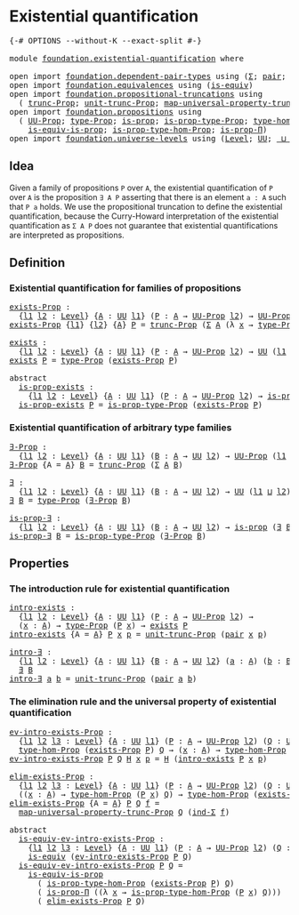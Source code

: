 # Existential quantification

<pre class="Agda"><a id="39" class="Symbol">{-#</a> <a id="43" class="Keyword">OPTIONS</a> <a id="51" class="Pragma">--without-K</a> <a id="63" class="Pragma">--exact-split</a> <a id="77" class="Symbol">#-}</a>

<a id="82" class="Keyword">module</a> <a id="89" href="foundation.existential-quantification.html" class="Module">foundation.existential-quantification</a> <a id="127" class="Keyword">where</a>

<a id="134" class="Keyword">open</a> <a id="139" class="Keyword">import</a> <a id="146" href="foundation.dependent-pair-types.html" class="Module">foundation.dependent-pair-types</a> <a id="178" class="Keyword">using</a> <a id="184" class="Symbol">(</a><a id="185" href="foundation-core.dependent-pair-types.html#502" class="Record">Σ</a><a id="186" class="Symbol">;</a> <a id="188" href="foundation-core.dependent-pair-types.html#575" class="InductiveConstructor">pair</a><a id="192" class="Symbol">;</a> <a id="194" href="foundation-core.dependent-pair-types.html#592" class="Field">pr1</a><a id="197" class="Symbol">;</a> <a id="199" href="foundation-core.dependent-pair-types.html#604" class="Field">pr2</a><a id="202" class="Symbol">;</a> <a id="204" href="foundation-core.dependent-pair-types.html#687" class="Function">ind-Σ</a><a id="209" class="Symbol">)</a>
<a id="211" class="Keyword">open</a> <a id="216" class="Keyword">import</a> <a id="223" href="foundation.equivalences.html" class="Module">foundation.equivalences</a> <a id="247" class="Keyword">using</a> <a id="253" class="Symbol">(</a><a id="254" href="foundation-core.equivalences.html#1543" class="Function">is-equiv</a><a id="262" class="Symbol">)</a>
<a id="264" class="Keyword">open</a> <a id="269" class="Keyword">import</a> <a id="276" href="foundation.propositional-truncations.html" class="Module">foundation.propositional-truncations</a> <a id="313" class="Keyword">using</a>
  <a id="321" class="Symbol">(</a> <a id="323" href="foundation.propositional-truncations.html#2510" class="Function">trunc-Prop</a><a id="333" class="Symbol">;</a> <a id="335" href="foundation.propositional-truncations.html#2096" class="Function">unit-trunc-Prop</a><a id="350" class="Symbol">;</a> <a id="352" href="foundation.propositional-truncations.html#5222" class="Function">map-universal-property-trunc-Prop</a><a id="385" class="Symbol">)</a>
<a id="387" class="Keyword">open</a> <a id="392" class="Keyword">import</a> <a id="399" href="foundation.propositions.html" class="Module">foundation.propositions</a> <a id="423" class="Keyword">using</a>
  <a id="431" class="Symbol">(</a> <a id="433" href="foundation-core.propositions.html#1380" class="Function">UU-Prop</a><a id="440" class="Symbol">;</a> <a id="442" href="foundation-core.propositions.html#1482" class="Function">type-Prop</a><a id="451" class="Symbol">;</a> <a id="453" href="foundation-core.propositions.html#1296" class="Function">is-prop</a><a id="460" class="Symbol">;</a> <a id="462" href="foundation-core.propositions.html#1549" class="Function">is-prop-type-Prop</a><a id="479" class="Symbol">;</a> <a id="481" href="foundation-core.propositions.html#8463" class="Function">type-hom-Prop</a><a id="494" class="Symbol">;</a>
    <a id="500" href="foundation-core.propositions.html#3680" class="Function">is-equiv-is-prop</a><a id="516" class="Symbol">;</a> <a id="518" href="foundation-core.propositions.html#8603" class="Function">is-prop-type-hom-Prop</a><a id="539" class="Symbol">;</a> <a id="541" href="foundation-core.propositions.html#6145" class="Function">is-prop-Π</a><a id="550" class="Symbol">)</a>
<a id="552" class="Keyword">open</a> <a id="557" class="Keyword">import</a> <a id="564" href="foundation.universe-levels.html" class="Module">foundation.universe-levels</a> <a id="591" class="Keyword">using</a> <a id="597" class="Symbol">(</a><a id="598" href="Agda.Primitive.html#597" class="Postulate">Level</a><a id="603" class="Symbol">;</a> <a id="605" href="foundation-core.universe-levels.html#222" class="Primitive">UU</a><a id="607" class="Symbol">;</a> <a id="609" href="Agda.Primitive.html#810" class="Primitive Operator">_⊔_</a><a id="612" class="Symbol">)</a>
</pre>
## Idea

Given a family of propositions `P` over `A`, the existential quantification of `P` over `A` is the proposition `∃ A P` asserting that there is an element `a : A` such that `P a` holds. We use the propositional truncation to define the existential quantification, because the Curry-Howard interpretation of the existential quantification as `Σ A P` does not guarantee that existential quantifications are interpreted as propositions.

## Definition

### Existential quantification for families of propositions

<pre class="Agda"><a id="exists-Prop"></a><a id="1146" href="foundation.existential-quantification.html#1146" class="Function">exists-Prop</a> <a id="1158" class="Symbol">:</a>
  <a id="1162" class="Symbol">{</a><a id="1163" href="foundation.existential-quantification.html#1163" class="Bound">l1</a> <a id="1166" href="foundation.existential-quantification.html#1166" class="Bound">l2</a> <a id="1169" class="Symbol">:</a> <a id="1171" href="Agda.Primitive.html#597" class="Postulate">Level</a><a id="1176" class="Symbol">}</a> <a id="1178" class="Symbol">{</a><a id="1179" href="foundation.existential-quantification.html#1179" class="Bound">A</a> <a id="1181" class="Symbol">:</a> <a id="1183" href="foundation-core.universe-levels.html#222" class="Primitive">UU</a> <a id="1186" href="foundation.existential-quantification.html#1163" class="Bound">l1</a><a id="1188" class="Symbol">}</a> <a id="1190" class="Symbol">(</a><a id="1191" href="foundation.existential-quantification.html#1191" class="Bound">P</a> <a id="1193" class="Symbol">:</a> <a id="1195" href="foundation.existential-quantification.html#1179" class="Bound">A</a> <a id="1197" class="Symbol">→</a> <a id="1199" href="foundation-core.propositions.html#1380" class="Function">UU-Prop</a> <a id="1207" href="foundation.existential-quantification.html#1166" class="Bound">l2</a><a id="1209" class="Symbol">)</a> <a id="1211" class="Symbol">→</a> <a id="1213" href="foundation-core.propositions.html#1380" class="Function">UU-Prop</a> <a id="1221" class="Symbol">(</a><a id="1222" href="foundation.existential-quantification.html#1163" class="Bound">l1</a> <a id="1225" href="Agda.Primitive.html#810" class="Primitive Operator">⊔</a> <a id="1227" href="foundation.existential-quantification.html#1166" class="Bound">l2</a><a id="1229" class="Symbol">)</a>
<a id="1231" href="foundation.existential-quantification.html#1146" class="Function">exists-Prop</a> <a id="1243" class="Symbol">{</a><a id="1244" href="foundation.existential-quantification.html#1244" class="Bound">l1</a><a id="1246" class="Symbol">}</a> <a id="1248" class="Symbol">{</a><a id="1249" href="foundation.existential-quantification.html#1249" class="Bound">l2</a><a id="1251" class="Symbol">}</a> <a id="1253" class="Symbol">{</a><a id="1254" href="foundation.existential-quantification.html#1254" class="Bound">A</a><a id="1255" class="Symbol">}</a> <a id="1257" href="foundation.existential-quantification.html#1257" class="Bound">P</a> <a id="1259" class="Symbol">=</a> <a id="1261" href="foundation.propositional-truncations.html#2510" class="Function">trunc-Prop</a> <a id="1272" class="Symbol">(</a><a id="1273" href="foundation-core.dependent-pair-types.html#502" class="Record">Σ</a> <a id="1275" href="foundation.existential-quantification.html#1254" class="Bound">A</a> <a id="1277" class="Symbol">(λ</a> <a id="1280" href="foundation.existential-quantification.html#1280" class="Bound">x</a> <a id="1282" class="Symbol">→</a> <a id="1284" href="foundation-core.propositions.html#1482" class="Function">type-Prop</a> <a id="1294" class="Symbol">(</a><a id="1295" href="foundation.existential-quantification.html#1257" class="Bound">P</a> <a id="1297" href="foundation.existential-quantification.html#1280" class="Bound">x</a><a id="1298" class="Symbol">)))</a>

<a id="exists"></a><a id="1303" href="foundation.existential-quantification.html#1303" class="Function">exists</a> <a id="1310" class="Symbol">:</a>
  <a id="1314" class="Symbol">{</a><a id="1315" href="foundation.existential-quantification.html#1315" class="Bound">l1</a> <a id="1318" href="foundation.existential-quantification.html#1318" class="Bound">l2</a> <a id="1321" class="Symbol">:</a> <a id="1323" href="Agda.Primitive.html#597" class="Postulate">Level</a><a id="1328" class="Symbol">}</a> <a id="1330" class="Symbol">{</a><a id="1331" href="foundation.existential-quantification.html#1331" class="Bound">A</a> <a id="1333" class="Symbol">:</a> <a id="1335" href="foundation-core.universe-levels.html#222" class="Primitive">UU</a> <a id="1338" href="foundation.existential-quantification.html#1315" class="Bound">l1</a><a id="1340" class="Symbol">}</a> <a id="1342" class="Symbol">(</a><a id="1343" href="foundation.existential-quantification.html#1343" class="Bound">P</a> <a id="1345" class="Symbol">:</a> <a id="1347" href="foundation.existential-quantification.html#1331" class="Bound">A</a> <a id="1349" class="Symbol">→</a> <a id="1351" href="foundation-core.propositions.html#1380" class="Function">UU-Prop</a> <a id="1359" href="foundation.existential-quantification.html#1318" class="Bound">l2</a><a id="1361" class="Symbol">)</a> <a id="1363" class="Symbol">→</a> <a id="1365" href="foundation-core.universe-levels.html#222" class="Primitive">UU</a> <a id="1368" class="Symbol">(</a><a id="1369" href="foundation.existential-quantification.html#1315" class="Bound">l1</a> <a id="1372" href="Agda.Primitive.html#810" class="Primitive Operator">⊔</a> <a id="1374" href="foundation.existential-quantification.html#1318" class="Bound">l2</a><a id="1376" class="Symbol">)</a>
<a id="1378" href="foundation.existential-quantification.html#1303" class="Function">exists</a> <a id="1385" href="foundation.existential-quantification.html#1385" class="Bound">P</a> <a id="1387" class="Symbol">=</a> <a id="1389" href="foundation-core.propositions.html#1482" class="Function">type-Prop</a> <a id="1399" class="Symbol">(</a><a id="1400" href="foundation.existential-quantification.html#1146" class="Function">exists-Prop</a> <a id="1412" href="foundation.existential-quantification.html#1385" class="Bound">P</a><a id="1413" class="Symbol">)</a>

<a id="1416" class="Keyword">abstract</a>
  <a id="is-prop-exists"></a><a id="1427" href="foundation.existential-quantification.html#1427" class="Function">is-prop-exists</a> <a id="1442" class="Symbol">:</a>
    <a id="1448" class="Symbol">{</a><a id="1449" href="foundation.existential-quantification.html#1449" class="Bound">l1</a> <a id="1452" href="foundation.existential-quantification.html#1452" class="Bound">l2</a> <a id="1455" class="Symbol">:</a> <a id="1457" href="Agda.Primitive.html#597" class="Postulate">Level</a><a id="1462" class="Symbol">}</a> <a id="1464" class="Symbol">{</a><a id="1465" href="foundation.existential-quantification.html#1465" class="Bound">A</a> <a id="1467" class="Symbol">:</a> <a id="1469" href="foundation-core.universe-levels.html#222" class="Primitive">UU</a> <a id="1472" href="foundation.existential-quantification.html#1449" class="Bound">l1</a><a id="1474" class="Symbol">}</a> <a id="1476" class="Symbol">(</a><a id="1477" href="foundation.existential-quantification.html#1477" class="Bound">P</a> <a id="1479" class="Symbol">:</a> <a id="1481" href="foundation.existential-quantification.html#1465" class="Bound">A</a> <a id="1483" class="Symbol">→</a> <a id="1485" href="foundation-core.propositions.html#1380" class="Function">UU-Prop</a> <a id="1493" href="foundation.existential-quantification.html#1452" class="Bound">l2</a><a id="1495" class="Symbol">)</a> <a id="1497" class="Symbol">→</a> <a id="1499" href="foundation-core.propositions.html#1296" class="Function">is-prop</a> <a id="1507" class="Symbol">(</a><a id="1508" href="foundation.existential-quantification.html#1303" class="Function">exists</a> <a id="1515" href="foundation.existential-quantification.html#1477" class="Bound">P</a><a id="1516" class="Symbol">)</a>
  <a id="1520" href="foundation.existential-quantification.html#1427" class="Function">is-prop-exists</a> <a id="1535" href="foundation.existential-quantification.html#1535" class="Bound">P</a> <a id="1537" class="Symbol">=</a> <a id="1539" href="foundation-core.propositions.html#1549" class="Function">is-prop-type-Prop</a> <a id="1557" class="Symbol">(</a><a id="1558" href="foundation.existential-quantification.html#1146" class="Function">exists-Prop</a> <a id="1570" href="foundation.existential-quantification.html#1535" class="Bound">P</a><a id="1571" class="Symbol">)</a>
</pre>
### Existential quantification of arbitrary type families

<pre class="Agda"><a id="∃-Prop"></a><a id="1645" href="foundation.existential-quantification.html#1645" class="Function">∃-Prop</a> <a id="1652" class="Symbol">:</a>
  <a id="1656" class="Symbol">{</a><a id="1657" href="foundation.existential-quantification.html#1657" class="Bound">l1</a> <a id="1660" href="foundation.existential-quantification.html#1660" class="Bound">l2</a> <a id="1663" class="Symbol">:</a> <a id="1665" href="Agda.Primitive.html#597" class="Postulate">Level</a><a id="1670" class="Symbol">}</a> <a id="1672" class="Symbol">{</a><a id="1673" href="foundation.existential-quantification.html#1673" class="Bound">A</a> <a id="1675" class="Symbol">:</a> <a id="1677" href="foundation-core.universe-levels.html#222" class="Primitive">UU</a> <a id="1680" href="foundation.existential-quantification.html#1657" class="Bound">l1</a><a id="1682" class="Symbol">}</a> <a id="1684" class="Symbol">(</a><a id="1685" href="foundation.existential-quantification.html#1685" class="Bound">B</a> <a id="1687" class="Symbol">:</a> <a id="1689" href="foundation.existential-quantification.html#1673" class="Bound">A</a> <a id="1691" class="Symbol">→</a> <a id="1693" href="foundation-core.universe-levels.html#222" class="Primitive">UU</a> <a id="1696" href="foundation.existential-quantification.html#1660" class="Bound">l2</a><a id="1698" class="Symbol">)</a> <a id="1700" class="Symbol">→</a> <a id="1702" href="foundation-core.propositions.html#1380" class="Function">UU-Prop</a> <a id="1710" class="Symbol">(</a><a id="1711" href="foundation.existential-quantification.html#1657" class="Bound">l1</a> <a id="1714" href="Agda.Primitive.html#810" class="Primitive Operator">⊔</a> <a id="1716" href="foundation.existential-quantification.html#1660" class="Bound">l2</a><a id="1718" class="Symbol">)</a>
<a id="1720" href="foundation.existential-quantification.html#1645" class="Function">∃-Prop</a> <a id="1727" class="Symbol">{</a><a id="1728" class="Argument">A</a> <a id="1730" class="Symbol">=</a> <a id="1732" href="foundation.existential-quantification.html#1732" class="Bound">A</a><a id="1733" class="Symbol">}</a> <a id="1735" href="foundation.existential-quantification.html#1735" class="Bound">B</a> <a id="1737" class="Symbol">=</a> <a id="1739" href="foundation.propositional-truncations.html#2510" class="Function">trunc-Prop</a> <a id="1750" class="Symbol">(</a><a id="1751" href="foundation-core.dependent-pair-types.html#502" class="Record">Σ</a> <a id="1753" href="foundation.existential-quantification.html#1732" class="Bound">A</a> <a id="1755" href="foundation.existential-quantification.html#1735" class="Bound">B</a><a id="1756" class="Symbol">)</a>

<a id="∃"></a><a id="1759" href="foundation.existential-quantification.html#1759" class="Function">∃</a> <a id="1761" class="Symbol">:</a>
  <a id="1765" class="Symbol">{</a><a id="1766" href="foundation.existential-quantification.html#1766" class="Bound">l1</a> <a id="1769" href="foundation.existential-quantification.html#1769" class="Bound">l2</a> <a id="1772" class="Symbol">:</a> <a id="1774" href="Agda.Primitive.html#597" class="Postulate">Level</a><a id="1779" class="Symbol">}</a> <a id="1781" class="Symbol">{</a><a id="1782" href="foundation.existential-quantification.html#1782" class="Bound">A</a> <a id="1784" class="Symbol">:</a> <a id="1786" href="foundation-core.universe-levels.html#222" class="Primitive">UU</a> <a id="1789" href="foundation.existential-quantification.html#1766" class="Bound">l1</a><a id="1791" class="Symbol">}</a> <a id="1793" class="Symbol">(</a><a id="1794" href="foundation.existential-quantification.html#1794" class="Bound">B</a> <a id="1796" class="Symbol">:</a> <a id="1798" href="foundation.existential-quantification.html#1782" class="Bound">A</a> <a id="1800" class="Symbol">→</a> <a id="1802" href="foundation-core.universe-levels.html#222" class="Primitive">UU</a> <a id="1805" href="foundation.existential-quantification.html#1769" class="Bound">l2</a><a id="1807" class="Symbol">)</a> <a id="1809" class="Symbol">→</a> <a id="1811" href="foundation-core.universe-levels.html#222" class="Primitive">UU</a> <a id="1814" class="Symbol">(</a><a id="1815" href="foundation.existential-quantification.html#1766" class="Bound">l1</a> <a id="1818" href="Agda.Primitive.html#810" class="Primitive Operator">⊔</a> <a id="1820" href="foundation.existential-quantification.html#1769" class="Bound">l2</a><a id="1822" class="Symbol">)</a>
<a id="1824" href="foundation.existential-quantification.html#1759" class="Function">∃</a> <a id="1826" href="foundation.existential-quantification.html#1826" class="Bound">B</a> <a id="1828" class="Symbol">=</a> <a id="1830" href="foundation-core.propositions.html#1482" class="Function">type-Prop</a> <a id="1840" class="Symbol">(</a><a id="1841" href="foundation.existential-quantification.html#1645" class="Function">∃-Prop</a> <a id="1848" href="foundation.existential-quantification.html#1826" class="Bound">B</a><a id="1849" class="Symbol">)</a>

<a id="is-prop-∃"></a><a id="1852" href="foundation.existential-quantification.html#1852" class="Function">is-prop-∃</a> <a id="1862" class="Symbol">:</a>
  <a id="1866" class="Symbol">{</a><a id="1867" href="foundation.existential-quantification.html#1867" class="Bound">l1</a> <a id="1870" href="foundation.existential-quantification.html#1870" class="Bound">l2</a> <a id="1873" class="Symbol">:</a> <a id="1875" href="Agda.Primitive.html#597" class="Postulate">Level</a><a id="1880" class="Symbol">}</a> <a id="1882" class="Symbol">{</a><a id="1883" href="foundation.existential-quantification.html#1883" class="Bound">A</a> <a id="1885" class="Symbol">:</a> <a id="1887" href="foundation-core.universe-levels.html#222" class="Primitive">UU</a> <a id="1890" href="foundation.existential-quantification.html#1867" class="Bound">l1</a><a id="1892" class="Symbol">}</a> <a id="1894" class="Symbol">(</a><a id="1895" href="foundation.existential-quantification.html#1895" class="Bound">B</a> <a id="1897" class="Symbol">:</a> <a id="1899" href="foundation.existential-quantification.html#1883" class="Bound">A</a> <a id="1901" class="Symbol">→</a> <a id="1903" href="foundation-core.universe-levels.html#222" class="Primitive">UU</a> <a id="1906" href="foundation.existential-quantification.html#1870" class="Bound">l2</a><a id="1908" class="Symbol">)</a> <a id="1910" class="Symbol">→</a> <a id="1912" href="foundation-core.propositions.html#1296" class="Function">is-prop</a> <a id="1920" class="Symbol">(</a><a id="1921" href="foundation.existential-quantification.html#1759" class="Function">∃</a> <a id="1923" href="foundation.existential-quantification.html#1895" class="Bound">B</a><a id="1924" class="Symbol">)</a>
<a id="1926" href="foundation.existential-quantification.html#1852" class="Function">is-prop-∃</a> <a id="1936" href="foundation.existential-quantification.html#1936" class="Bound">B</a> <a id="1938" class="Symbol">=</a> <a id="1940" href="foundation-core.propositions.html#1549" class="Function">is-prop-type-Prop</a> <a id="1958" class="Symbol">(</a><a id="1959" href="foundation.existential-quantification.html#1645" class="Function">∃-Prop</a> <a id="1966" href="foundation.existential-quantification.html#1936" class="Bound">B</a><a id="1967" class="Symbol">)</a>
</pre>
## Properties

### The introduction rule for existential quantification

<pre class="Agda"><a id="intro-exists"></a><a id="2055" href="foundation.existential-quantification.html#2055" class="Function">intro-exists</a> <a id="2068" class="Symbol">:</a>
  <a id="2072" class="Symbol">{</a><a id="2073" href="foundation.existential-quantification.html#2073" class="Bound">l1</a> <a id="2076" href="foundation.existential-quantification.html#2076" class="Bound">l2</a> <a id="2079" class="Symbol">:</a> <a id="2081" href="Agda.Primitive.html#597" class="Postulate">Level</a><a id="2086" class="Symbol">}</a> <a id="2088" class="Symbol">{</a><a id="2089" href="foundation.existential-quantification.html#2089" class="Bound">A</a> <a id="2091" class="Symbol">:</a> <a id="2093" href="foundation-core.universe-levels.html#222" class="Primitive">UU</a> <a id="2096" href="foundation.existential-quantification.html#2073" class="Bound">l1</a><a id="2098" class="Symbol">}</a> <a id="2100" class="Symbol">(</a><a id="2101" href="foundation.existential-quantification.html#2101" class="Bound">P</a> <a id="2103" class="Symbol">:</a> <a id="2105" href="foundation.existential-quantification.html#2089" class="Bound">A</a> <a id="2107" class="Symbol">→</a> <a id="2109" href="foundation-core.propositions.html#1380" class="Function">UU-Prop</a> <a id="2117" href="foundation.existential-quantification.html#2076" class="Bound">l2</a><a id="2119" class="Symbol">)</a> <a id="2121" class="Symbol">→</a>
  <a id="2125" class="Symbol">(</a><a id="2126" href="foundation.existential-quantification.html#2126" class="Bound">x</a> <a id="2128" class="Symbol">:</a> <a id="2130" href="foundation.existential-quantification.html#2089" class="Bound">A</a><a id="2131" class="Symbol">)</a> <a id="2133" class="Symbol">→</a> <a id="2135" href="foundation-core.propositions.html#1482" class="Function">type-Prop</a> <a id="2145" class="Symbol">(</a><a id="2146" href="foundation.existential-quantification.html#2101" class="Bound">P</a> <a id="2148" href="foundation.existential-quantification.html#2126" class="Bound">x</a><a id="2149" class="Symbol">)</a> <a id="2151" class="Symbol">→</a> <a id="2153" href="foundation.existential-quantification.html#1303" class="Function">exists</a> <a id="2160" href="foundation.existential-quantification.html#2101" class="Bound">P</a>
<a id="2162" href="foundation.existential-quantification.html#2055" class="Function">intro-exists</a> <a id="2175" class="Symbol">{</a><a id="2176" class="Argument">A</a> <a id="2178" class="Symbol">=</a> <a id="2180" href="foundation.existential-quantification.html#2180" class="Bound">A</a><a id="2181" class="Symbol">}</a> <a id="2183" href="foundation.existential-quantification.html#2183" class="Bound">P</a> <a id="2185" href="foundation.existential-quantification.html#2185" class="Bound">x</a> <a id="2187" href="foundation.existential-quantification.html#2187" class="Bound">p</a> <a id="2189" class="Symbol">=</a> <a id="2191" href="foundation.propositional-truncations.html#2096" class="Function">unit-trunc-Prop</a> <a id="2207" class="Symbol">(</a><a id="2208" href="foundation-core.dependent-pair-types.html#575" class="InductiveConstructor">pair</a> <a id="2213" href="foundation.existential-quantification.html#2185" class="Bound">x</a> <a id="2215" href="foundation.existential-quantification.html#2187" class="Bound">p</a><a id="2216" class="Symbol">)</a>

<a id="intro-∃"></a><a id="2219" href="foundation.existential-quantification.html#2219" class="Function">intro-∃</a> <a id="2227" class="Symbol">:</a>
  <a id="2231" class="Symbol">{</a><a id="2232" href="foundation.existential-quantification.html#2232" class="Bound">l1</a> <a id="2235" href="foundation.existential-quantification.html#2235" class="Bound">l2</a> <a id="2238" class="Symbol">:</a> <a id="2240" href="Agda.Primitive.html#597" class="Postulate">Level</a><a id="2245" class="Symbol">}</a> <a id="2247" class="Symbol">{</a><a id="2248" href="foundation.existential-quantification.html#2248" class="Bound">A</a> <a id="2250" class="Symbol">:</a> <a id="2252" href="foundation-core.universe-levels.html#222" class="Primitive">UU</a> <a id="2255" href="foundation.existential-quantification.html#2232" class="Bound">l1</a><a id="2257" class="Symbol">}</a> <a id="2259" class="Symbol">{</a><a id="2260" href="foundation.existential-quantification.html#2260" class="Bound">B</a> <a id="2262" class="Symbol">:</a> <a id="2264" href="foundation.existential-quantification.html#2248" class="Bound">A</a> <a id="2266" class="Symbol">→</a> <a id="2268" href="foundation-core.universe-levels.html#222" class="Primitive">UU</a> <a id="2271" href="foundation.existential-quantification.html#2235" class="Bound">l2</a><a id="2273" class="Symbol">}</a> <a id="2275" class="Symbol">(</a><a id="2276" href="foundation.existential-quantification.html#2276" class="Bound">a</a> <a id="2278" class="Symbol">:</a> <a id="2280" href="foundation.existential-quantification.html#2248" class="Bound">A</a><a id="2281" class="Symbol">)</a> <a id="2283" class="Symbol">(</a><a id="2284" href="foundation.existential-quantification.html#2284" class="Bound">b</a> <a id="2286" class="Symbol">:</a> <a id="2288" href="foundation.existential-quantification.html#2260" class="Bound">B</a> <a id="2290" href="foundation.existential-quantification.html#2276" class="Bound">a</a><a id="2291" class="Symbol">)</a> <a id="2293" class="Symbol">→</a>
  <a id="2297" href="foundation.existential-quantification.html#1759" class="Function">∃</a> <a id="2299" href="foundation.existential-quantification.html#2260" class="Bound">B</a>
<a id="2301" href="foundation.existential-quantification.html#2219" class="Function">intro-∃</a> <a id="2309" href="foundation.existential-quantification.html#2309" class="Bound">a</a> <a id="2311" href="foundation.existential-quantification.html#2311" class="Bound">b</a> <a id="2313" class="Symbol">=</a> <a id="2315" href="foundation.propositional-truncations.html#2096" class="Function">unit-trunc-Prop</a> <a id="2331" class="Symbol">(</a><a id="2332" href="foundation-core.dependent-pair-types.html#575" class="InductiveConstructor">pair</a> <a id="2337" href="foundation.existential-quantification.html#2309" class="Bound">a</a> <a id="2339" href="foundation.existential-quantification.html#2311" class="Bound">b</a><a id="2340" class="Symbol">)</a>
</pre>
### The elimination rule and the universal property of existential quantification

<pre class="Agda"><a id="ev-intro-exists-Prop"></a><a id="2438" href="foundation.existential-quantification.html#2438" class="Function">ev-intro-exists-Prop</a> <a id="2459" class="Symbol">:</a>
  <a id="2463" class="Symbol">{</a><a id="2464" href="foundation.existential-quantification.html#2464" class="Bound">l1</a> <a id="2467" href="foundation.existential-quantification.html#2467" class="Bound">l2</a> <a id="2470" href="foundation.existential-quantification.html#2470" class="Bound">l3</a> <a id="2473" class="Symbol">:</a> <a id="2475" href="Agda.Primitive.html#597" class="Postulate">Level</a><a id="2480" class="Symbol">}</a> <a id="2482" class="Symbol">{</a><a id="2483" href="foundation.existential-quantification.html#2483" class="Bound">A</a> <a id="2485" class="Symbol">:</a> <a id="2487" href="foundation-core.universe-levels.html#222" class="Primitive">UU</a> <a id="2490" href="foundation.existential-quantification.html#2464" class="Bound">l1</a><a id="2492" class="Symbol">}</a> <a id="2494" class="Symbol">(</a><a id="2495" href="foundation.existential-quantification.html#2495" class="Bound">P</a> <a id="2497" class="Symbol">:</a> <a id="2499" href="foundation.existential-quantification.html#2483" class="Bound">A</a> <a id="2501" class="Symbol">→</a> <a id="2503" href="foundation-core.propositions.html#1380" class="Function">UU-Prop</a> <a id="2511" href="foundation.existential-quantification.html#2467" class="Bound">l2</a><a id="2513" class="Symbol">)</a> <a id="2515" class="Symbol">(</a><a id="2516" href="foundation.existential-quantification.html#2516" class="Bound">Q</a> <a id="2518" class="Symbol">:</a> <a id="2520" href="foundation-core.propositions.html#1380" class="Function">UU-Prop</a> <a id="2528" href="foundation.existential-quantification.html#2470" class="Bound">l3</a><a id="2530" class="Symbol">)</a> <a id="2532" class="Symbol">→</a>
  <a id="2536" href="foundation-core.propositions.html#8463" class="Function">type-hom-Prop</a> <a id="2550" class="Symbol">(</a><a id="2551" href="foundation.existential-quantification.html#1146" class="Function">exists-Prop</a> <a id="2563" href="foundation.existential-quantification.html#2495" class="Bound">P</a><a id="2564" class="Symbol">)</a> <a id="2566" href="foundation.existential-quantification.html#2516" class="Bound">Q</a> <a id="2568" class="Symbol">→</a> <a id="2570" class="Symbol">(</a><a id="2571" href="foundation.existential-quantification.html#2571" class="Bound">x</a> <a id="2573" class="Symbol">:</a> <a id="2575" href="foundation.existential-quantification.html#2483" class="Bound">A</a><a id="2576" class="Symbol">)</a> <a id="2578" class="Symbol">→</a> <a id="2580" href="foundation-core.propositions.html#8463" class="Function">type-hom-Prop</a> <a id="2594" class="Symbol">(</a><a id="2595" href="foundation.existential-quantification.html#2495" class="Bound">P</a> <a id="2597" href="foundation.existential-quantification.html#2571" class="Bound">x</a><a id="2598" class="Symbol">)</a> <a id="2600" href="foundation.existential-quantification.html#2516" class="Bound">Q</a>
<a id="2602" href="foundation.existential-quantification.html#2438" class="Function">ev-intro-exists-Prop</a> <a id="2623" href="foundation.existential-quantification.html#2623" class="Bound">P</a> <a id="2625" href="foundation.existential-quantification.html#2625" class="Bound">Q</a> <a id="2627" href="foundation.existential-quantification.html#2627" class="Bound">H</a> <a id="2629" href="foundation.existential-quantification.html#2629" class="Bound">x</a> <a id="2631" href="foundation.existential-quantification.html#2631" class="Bound">p</a> <a id="2633" class="Symbol">=</a> <a id="2635" href="foundation.existential-quantification.html#2627" class="Bound">H</a> <a id="2637" class="Symbol">(</a><a id="2638" href="foundation.existential-quantification.html#2055" class="Function">intro-exists</a> <a id="2651" href="foundation.existential-quantification.html#2623" class="Bound">P</a> <a id="2653" href="foundation.existential-quantification.html#2629" class="Bound">x</a> <a id="2655" href="foundation.existential-quantification.html#2631" class="Bound">p</a><a id="2656" class="Symbol">)</a>

<a id="elim-exists-Prop"></a><a id="2659" href="foundation.existential-quantification.html#2659" class="Function">elim-exists-Prop</a> <a id="2676" class="Symbol">:</a>
  <a id="2680" class="Symbol">{</a><a id="2681" href="foundation.existential-quantification.html#2681" class="Bound">l1</a> <a id="2684" href="foundation.existential-quantification.html#2684" class="Bound">l2</a> <a id="2687" href="foundation.existential-quantification.html#2687" class="Bound">l3</a> <a id="2690" class="Symbol">:</a> <a id="2692" href="Agda.Primitive.html#597" class="Postulate">Level</a><a id="2697" class="Symbol">}</a> <a id="2699" class="Symbol">{</a><a id="2700" href="foundation.existential-quantification.html#2700" class="Bound">A</a> <a id="2702" class="Symbol">:</a> <a id="2704" href="foundation-core.universe-levels.html#222" class="Primitive">UU</a> <a id="2707" href="foundation.existential-quantification.html#2681" class="Bound">l1</a><a id="2709" class="Symbol">}</a> <a id="2711" class="Symbol">(</a><a id="2712" href="foundation.existential-quantification.html#2712" class="Bound">P</a> <a id="2714" class="Symbol">:</a> <a id="2716" href="foundation.existential-quantification.html#2700" class="Bound">A</a> <a id="2718" class="Symbol">→</a> <a id="2720" href="foundation-core.propositions.html#1380" class="Function">UU-Prop</a> <a id="2728" href="foundation.existential-quantification.html#2684" class="Bound">l2</a><a id="2730" class="Symbol">)</a> <a id="2732" class="Symbol">(</a><a id="2733" href="foundation.existential-quantification.html#2733" class="Bound">Q</a> <a id="2735" class="Symbol">:</a> <a id="2737" href="foundation-core.propositions.html#1380" class="Function">UU-Prop</a> <a id="2745" href="foundation.existential-quantification.html#2687" class="Bound">l3</a><a id="2747" class="Symbol">)</a> <a id="2749" class="Symbol">→</a>
  <a id="2753" class="Symbol">((</a><a id="2755" href="foundation.existential-quantification.html#2755" class="Bound">x</a> <a id="2757" class="Symbol">:</a> <a id="2759" href="foundation.existential-quantification.html#2700" class="Bound">A</a><a id="2760" class="Symbol">)</a> <a id="2762" class="Symbol">→</a> <a id="2764" href="foundation-core.propositions.html#8463" class="Function">type-hom-Prop</a> <a id="2778" class="Symbol">(</a><a id="2779" href="foundation.existential-quantification.html#2712" class="Bound">P</a> <a id="2781" href="foundation.existential-quantification.html#2755" class="Bound">x</a><a id="2782" class="Symbol">)</a> <a id="2784" href="foundation.existential-quantification.html#2733" class="Bound">Q</a><a id="2785" class="Symbol">)</a> <a id="2787" class="Symbol">→</a> <a id="2789" href="foundation-core.propositions.html#8463" class="Function">type-hom-Prop</a> <a id="2803" class="Symbol">(</a><a id="2804" href="foundation.existential-quantification.html#1146" class="Function">exists-Prop</a> <a id="2816" href="foundation.existential-quantification.html#2712" class="Bound">P</a><a id="2817" class="Symbol">)</a> <a id="2819" href="foundation.existential-quantification.html#2733" class="Bound">Q</a>
<a id="2821" href="foundation.existential-quantification.html#2659" class="Function">elim-exists-Prop</a> <a id="2838" class="Symbol">{</a><a id="2839" class="Argument">A</a> <a id="2841" class="Symbol">=</a> <a id="2843" href="foundation.existential-quantification.html#2843" class="Bound">A</a><a id="2844" class="Symbol">}</a> <a id="2846" href="foundation.existential-quantification.html#2846" class="Bound">P</a> <a id="2848" href="foundation.existential-quantification.html#2848" class="Bound">Q</a> <a id="2850" href="foundation.existential-quantification.html#2850" class="Bound">f</a> <a id="2852" class="Symbol">=</a>
  <a id="2856" href="foundation.propositional-truncations.html#5222" class="Function">map-universal-property-trunc-Prop</a> <a id="2890" href="foundation.existential-quantification.html#2848" class="Bound">Q</a> <a id="2892" class="Symbol">(</a><a id="2893" href="foundation-core.dependent-pair-types.html#687" class="Function">ind-Σ</a> <a id="2899" href="foundation.existential-quantification.html#2850" class="Bound">f</a><a id="2900" class="Symbol">)</a>

<a id="2903" class="Keyword">abstract</a>
  <a id="is-equiv-ev-intro-exists-Prop"></a><a id="2914" href="foundation.existential-quantification.html#2914" class="Function">is-equiv-ev-intro-exists-Prop</a> <a id="2944" class="Symbol">:</a>
    <a id="2950" class="Symbol">{</a><a id="2951" href="foundation.existential-quantification.html#2951" class="Bound">l1</a> <a id="2954" href="foundation.existential-quantification.html#2954" class="Bound">l2</a> <a id="2957" href="foundation.existential-quantification.html#2957" class="Bound">l3</a> <a id="2960" class="Symbol">:</a> <a id="2962" href="Agda.Primitive.html#597" class="Postulate">Level</a><a id="2967" class="Symbol">}</a> <a id="2969" class="Symbol">{</a><a id="2970" href="foundation.existential-quantification.html#2970" class="Bound">A</a> <a id="2972" class="Symbol">:</a> <a id="2974" href="foundation-core.universe-levels.html#222" class="Primitive">UU</a> <a id="2977" href="foundation.existential-quantification.html#2951" class="Bound">l1</a><a id="2979" class="Symbol">}</a> <a id="2981" class="Symbol">(</a><a id="2982" href="foundation.existential-quantification.html#2982" class="Bound">P</a> <a id="2984" class="Symbol">:</a> <a id="2986" href="foundation.existential-quantification.html#2970" class="Bound">A</a> <a id="2988" class="Symbol">→</a> <a id="2990" href="foundation-core.propositions.html#1380" class="Function">UU-Prop</a> <a id="2998" href="foundation.existential-quantification.html#2954" class="Bound">l2</a><a id="3000" class="Symbol">)</a> <a id="3002" class="Symbol">(</a><a id="3003" href="foundation.existential-quantification.html#3003" class="Bound">Q</a> <a id="3005" class="Symbol">:</a> <a id="3007" href="foundation-core.propositions.html#1380" class="Function">UU-Prop</a> <a id="3015" href="foundation.existential-quantification.html#2957" class="Bound">l3</a><a id="3017" class="Symbol">)</a> <a id="3019" class="Symbol">→</a>
    <a id="3025" href="foundation-core.equivalences.html#1543" class="Function">is-equiv</a> <a id="3034" class="Symbol">(</a><a id="3035" href="foundation.existential-quantification.html#2438" class="Function">ev-intro-exists-Prop</a> <a id="3056" href="foundation.existential-quantification.html#2982" class="Bound">P</a> <a id="3058" href="foundation.existential-quantification.html#3003" class="Bound">Q</a><a id="3059" class="Symbol">)</a>
  <a id="3063" href="foundation.existential-quantification.html#2914" class="Function">is-equiv-ev-intro-exists-Prop</a> <a id="3093" href="foundation.existential-quantification.html#3093" class="Bound">P</a> <a id="3095" href="foundation.existential-quantification.html#3095" class="Bound">Q</a> <a id="3097" class="Symbol">=</a>
    <a id="3103" href="foundation-core.propositions.html#3680" class="Function">is-equiv-is-prop</a>
      <a id="3126" class="Symbol">(</a> <a id="3128" href="foundation-core.propositions.html#8603" class="Function">is-prop-type-hom-Prop</a> <a id="3150" class="Symbol">(</a><a id="3151" href="foundation.existential-quantification.html#1146" class="Function">exists-Prop</a> <a id="3163" href="foundation.existential-quantification.html#3093" class="Bound">P</a><a id="3164" class="Symbol">)</a> <a id="3166" href="foundation.existential-quantification.html#3095" class="Bound">Q</a><a id="3167" class="Symbol">)</a>
      <a id="3175" class="Symbol">(</a> <a id="3177" href="foundation-core.propositions.html#6145" class="Function">is-prop-Π</a> <a id="3187" class="Symbol">((λ</a> <a id="3191" href="foundation.existential-quantification.html#3191" class="Bound">x</a> <a id="3193" class="Symbol">→</a> <a id="3195" href="foundation-core.propositions.html#8603" class="Function">is-prop-type-hom-Prop</a> <a id="3217" class="Symbol">(</a><a id="3218" href="foundation.existential-quantification.html#3093" class="Bound">P</a> <a id="3220" href="foundation.existential-quantification.html#3191" class="Bound">x</a><a id="3221" class="Symbol">)</a> <a id="3223" href="foundation.existential-quantification.html#3095" class="Bound">Q</a><a id="3224" class="Symbol">)))</a>
      <a id="3234" class="Symbol">(</a> <a id="3236" href="foundation.existential-quantification.html#2659" class="Function">elim-exists-Prop</a> <a id="3253" href="foundation.existential-quantification.html#3093" class="Bound">P</a> <a id="3255" href="foundation.existential-quantification.html#3095" class="Bound">Q</a><a id="3256" class="Symbol">)</a>
</pre>